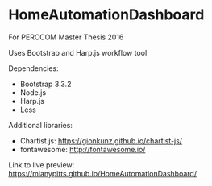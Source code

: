 # HomeAutomationDashboard

For PERCCOM Master Thesis 2016

Uses Bootstrap and Harp.js workflow tool

Dependencies:
* Bootstrap 3.3.2
* Node.js
* Harp.js
* Less

Additional libraries:
* Chartist.js: https://gionkunz.github.io/chartist-js/
* fontawesome: http://fontawesome.io/

Link to live preview:
https://mlanypitts.github.io/HomeAutomationDashboard/




